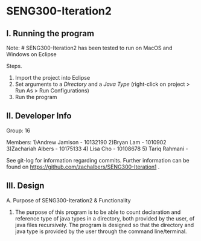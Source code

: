 # SENG300-Iteration2

I. Running the program
-------------------------
Note:  # SENG300-Iteration2 has been tested to run on MacOS and Windows on Eclipse 

Steps.
1. Import the project into Eclipse
2. Set arguments to a *Directory* and a *Java Type* (right-click on project > Run As > Run Configurations)
3. Run the program

II. Developer Info
-------------------
Group: 16

Members:
   1)Andrew Jamison - 10132190
	 2)Bryan Lam - 1010902 
	 3)Zachariah Albers - 10175133
	 4) Lisa Cho - 10108678
	 5) Tariq Rahmani - 

     
   See git-log for information regarding commits. Further information can be found on https://github.com/zachalbers/SENG300-Iteration1 .
   
III. Design
-----------
A. Purpose of SENG300-Iteration2 & Functionality

1. The purpose of this program is to be able to count declaration and reference type of java types in a directory, both provided by the user,
of java files recursively. The program is designed so that the directory and java type is provided by the user through the command line/terminal. 
